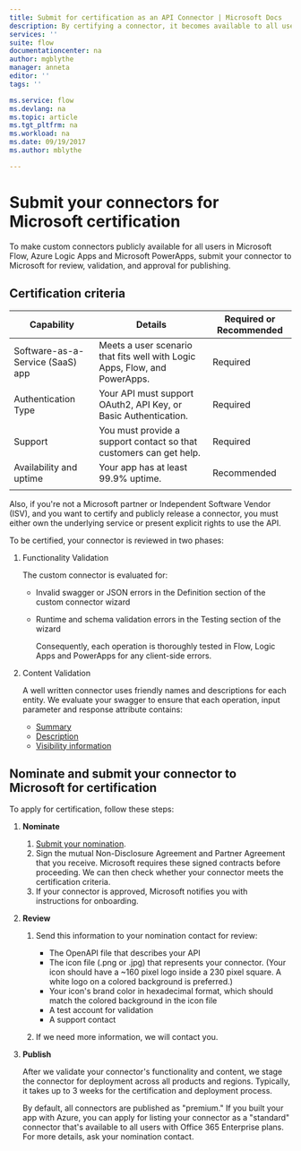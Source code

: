 ```yaml
---
title: Submit for certification as an API Connector | Microsoft Docs
description: By certifying a connector, it becomes available to all users of Microsoft Flow, PowerApps and Logic Apps.
services: ''
suite: flow
documentationcenter: na
author: mgblythe
manager: anneta
editor: ''
tags: ''

ms.service: flow
ms.devlang: na
ms.topic: article
ms.tgt_pltfrm: na
ms.workload: na
ms.date: 09/19/2017
ms.author: mblythe

---
```

# Submit your connectors for Microsoft certification
To make custom connectors publicly available for all users 
in Microsoft Flow, Azure Logic Apps and Microsoft PowerApps, 
submit your connector to Microsoft for review, validation, 
and approval for publishing. 

## Certification criteria
| Capability | Details | Required or Recommended |
| --- | --- | --- |
| Software-as-a-Service (SaaS) app |Meets a user scenario that fits well with Logic Apps, Flow, and PowerApps. |Required |
| Authentication Type |Your API must support OAuth2, API Key, or Basic Authentication. |Required |
| Support |You must provide a support contact so that customers can get help. |Required |
| Availability and uptime |Your app has at least 99.9% uptime. |Recommended |
|  | | |

Also, if you're not a Microsoft partner or Independent Software Vendor (ISV), 
and you want to certify and publicly release a connector, 
you must either own the underlying service or present explicit 
rights to use the API.

To be certified, your connector is reviewed in two phases: 

1. Functionality Validation
   
    The custom connector is evaluated for:
   
   * Invalid swagger or JSON errors in the Definition section of the custom connector wizard
   * Runtime and schema validation errors in the Testing section of the wizard
     
     Consequently, each operation is thoroughly tested in Flow, Logic Apps and PowerApps for any client-side errors.
2. Content Validation
   
    A well written connector uses friendly names and descriptions for each entity. We evaluate your swagger to ensure that each operation, input parameter and response attribute contains:
   
   * [Summary](https://docs.microsoft.com/azure/logic-apps/custom-connector-openapi-extensions#summary)
   * [Description](https://docs.microsoft.com/azure/logic-apps/custom-connector-openapi-extensions#description)
   * [Visibility information](https://docs.microsoft.com/azure/logic-apps/custom-connector-openapi-extensions#visibility)

## Nominate and submit your connector to Microsoft for certification
To apply for certification, follow these steps:

1. **Nominate**
   
   1. [Submit your nomination](https://go.microsoft.com/fwlink/?linkid=848754).
   2. Sign the mutual Non-Disclosure Agreement and Partner Agreement that you receive. 
      Microsoft requires these signed contracts before proceeding. 
      We can then check whether your connector meets the certification criteria. 
   3. If your connector is approved, Microsoft notifies you 
      with instructions for onboarding.
2. **Review**
   
   1. Send this information to your nomination contact for review:
      
      * The OpenAPI file that describes your API
      * The icon file (.png or .jpg) that represents your connector. (Your icon should have a ~160 pixel logo inside a 230 pixel square. A white logo on a colored background is preferred.)
      * Your icon's brand color in hexadecimal format, 
        which should match the colored background in the icon file
      * A test account for validation
      * A support contact
   2. If we need more information, 
      we will contact you.
3. **Publish**
   
    After we validate your connector's functionality and content, we stage the connector for deployment across all products and regions. Typically, it takes up to 3 weeks for the certification and deployment process.
   
    By default, all connectors are published as "premium." 
    If you built your app with Azure, you can apply for 
    listing your connector as a "standard" connector that's 
    available to all users with Office 365 Enterprise plans. 
    For more details, ask your nomination contact.

